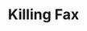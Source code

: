 ---
about: "Faxes bad.\nInstant Messaging (IM) good.\n\nClinically appropriate IM is good\
  \ for doctor to doctor communication.  For doctor to role communication (like cardiologist\
  \ on call), Medxnote provides a 'virtual pager' solution allowing clinicians to\
  \ subscribe to specific roles.  \n\nIn this example doctors are subscribing to @cardiology\
  \ in the hospital environment, so they can receive referrals.\n\nWhat's good about\
  \ this approach is:\n\n1.  IM centric, very shallow learning curve.\n2.  It distinguishes\
  \ between the user and the role.\n3.  It allows for multiple subscribers to roles\
  \ and multiple roles per subscriber.\n4.  It can operate in parallel to fax.\n5.\
  \  It doesn't require a waterfall approach across an entire Trust, hospital, etc\
  \ to make an impact.\n6.  It's a solution that's repeatable across multiple areas,\
  \ not just cardiology.\n7.  It's a repurposing of existing proven technologies and\
  \ is available for implementation today."
hackday: 21-birmingham
summary: Sending faxes in critical care situations is cumbersome and requires double
  checking and safety netting, making it an inefficient means of communicating critical
  information.  At the same time, faxes are universal. How can you replace faxes,
  one use case at a time?  Secure Instant Messaging, with role based 'virtual pager'
  allows for secure, compliant, auditable, verifiable and FAST information transfer.
team:
- Garfield Connolly
- Oleksandr Barabash
- Imre Agocs
- Niall Rafferty
- Aleksandr Valkov
- Chris Meally
- David Teece
title: Killing Fax
---